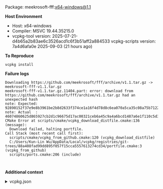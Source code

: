 Package: meekrosoft-fff:x64-windows@1.1

**Host Environment**

- Host: x64-windows
- Compiler: MSVC 19.44.35215.0
-    vcpkg-tool version: 2025-07-21-d4b65a2b83ae6c3526acd1c6f3b51aff2a884533
    vcpkg-scripts version: 7a4d6afa0e 2025-09-03 (21 hours ago)

**To Reproduce**

`vcpkg install `

**Failure logs**

```
Downloading https://github.com/meekrosoft/fff/archive/v1.1.tar.gz -> meekrosoft-fff-v1.1.tar.gz
meekrosoft-fff-v1.1.tar.gz.11404.part: error: download from https://github.com/meekrosoft/fff/archive/v1.1.tar.gz had an unexpected hash
note: Expected: 92890152f37e9e8b3961be2b8d2633f374ce1a16f4d78d8c6ea070a5ca35c08a75b71227465133b6ffd5bfb481246a73df4109f8b141fa83c7e22b0d31e6f903
note: Actual  : 46074860625d865927cb2d1c96675d17ac00321ceb6a45c9a4a6bcd1487a6e1f110c5d31483f6407b68245d0cca8e97ac81aded966001301e081b72355b368ac
CMake Error at scripts/cmake/vcpkg_download_distfile.cmake:136 (message):
  Download failed, halting portfile.
Call Stack (most recent call first):
  scripts/cmake/vcpkg_from_github.cmake:120 (vcpkg_download_distfile)
  C:/Users/Kun-Lin Wu/AppData/Local/vcpkg/registries/git-trees/88a408fad99dd895f057f15cca5557613274cd34/portfile.cmake:3 (vcpkg_from_github)
  scripts/ports.cmake:206 (include)



```

**Additional context**

<details><summary>vcpkg.json</summary>

```
{
  "dependencies": [
    "fftw3",
    "gtest",
    "meekrosoft-fff"
  ]
}

```
</details>
